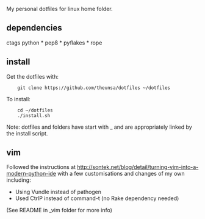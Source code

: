 My personal dotfiles for linux home folder.

dependencies
------------
ctags
python
    * pep8
    * pyflakes
    * rope

install
-------
Get the dotfiles with:
```
    git clone https://github.com/theunsa/dotfiles ~/dotfiles
```

To install:
```
    cd ~/dotfiles
    ./install.sh
```

Note: dotfiles and folders have start with _ and are appropriately
      linked by the install script.

vim
----
Followed the instructions at http://sontek.net/blog/detail/turning-vim-into-a-modern-python-ide with a few customisations and changes of my own including:
* Using Vundle instead of pathogen
* Used CtrlP instead of command-t (no Rake dependency needed)

(See README in _vim folder for more info)
